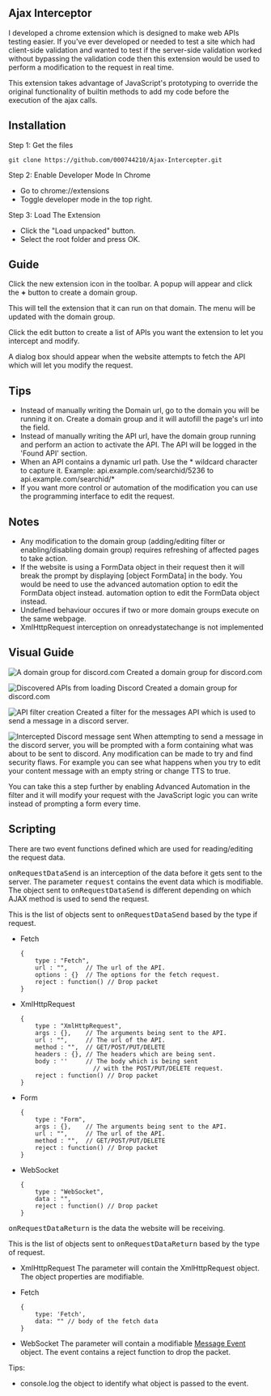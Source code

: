 ## Ajax Interceptor
I developed a chrome extension which is designed to make web APIs testing easier. If you've ever developed or needed to test a site which had client-side validation and wanted to test if the server-side validation worked without bypassing the validation code then this extension would be used to perform a modification to the request in real time.

This extension takes advantage of JavaScript's prototyping to override the original functionality of builtin methods to add my code before the execution of the ajax calls.

 Installation
-
Step 1: Get the files

	git clone https://github.com/000744210/Ajax-Intercepter.git
	


Step 2: Enable Developer Mode In Chrome
- Go to chrome://extensions
- Toggle developer mode in the top right.

Step 3: Load The Extension
- Click the "Load unpacked" button.
- Select the root folder and press OK.

  

Guide
-
Click the new extension icon in the toolbar. A popup will appear and click the **+** button to create a domain group.

This will tell the extension that it can run on that domain. The menu will be updated with the domain group.

Click the edit button to create a list of APIs you want the extension to let you intercept and modify.

A dialog box should appear when the website attempts to fetch the API which will let you modify the request.

Tips
-
- Instead of manually writing the Domain url, go to the domain you will be running it on. Create a domain group and it will autofill the page's url into the field.
- Instead of manually writing the API url, have the domain group running and perform an action to activate the API. The API will be logged in the 'Found API' section.
- When an API contains a dynamic url path. Use the * wildcard character to capture it. Example: 
api.example.com/searchid/5236 to api.example.com/searchid/*
- If you want more control or automation of the modification you can use the programming interface to edit the request.

Notes
-
- Any modification to the domain group (adding/editing filter or enabling/disabling domain group) requires refreshing of affected pages to take action.
- If the website is using a FormData object in their request then it will break the prompt by displaying [object FormData] in the body. You would be need to use the advanced automation option to edit the FormData object instead. 
automation option to edit the FormData object instead. 
- Undefined behaviour occures if two or more domain groups execute on the same webpage.
- XmlHttpRequest interception on onreadystatechange is not implemented

Visual Guide
-
![A domain group for discord.com](https://i.imgur.com/krCAf2Q.png)
Created a domain group for discord.com

![Discovered APIs from loading Discord](https://i.imgur.com/Oq7aL6L.png)
Created a domain group for discord.com

![API filter creation](https://i.imgur.com/U8STeQF.png)
Created a filter for the messages API which is used to send a message in a  discord server.

![Intercepted Discord message sent](https://i.imgur.com/6ch201C.png)
When attempting to send a message in the discord server, you will be prompted with a form containing what was about to be sent to discord. Any modification can be made to try and find security flaws. For example you can see what happens when you try to edit your content message with an empty string or change TTS to true.  

You can take this a step further by enabling Advanced Automation in the filter and it will modify your request with the JavaScript logic you can write instead of prompting a form every time.

## Scripting
There are two event functions defined which are used for reading/editing the request data. 

<kbd>onRequestDataSend</kbd> is an interception of the data before it gets sent to the server. The parameter <kbd>request</kbd> contains the event data which is modifiable. The object sent to <kbd>onRequestDataSend</kbd> is different depending on which AJAX method is used to send the request.

This is the list of objects sent to <kbd>onRequestDataSend</kbd> based by the type if request.

- Fetch 

      {
          type : "Fetch",    
          url : "",     // The url of the API.
          options : {}  // The options for the fetch request.
          reject : function() // Drop packet
      }

- XmlHttpRequest

      {
          type : "XmlHttpRequest",  
          args : {},    // The arguments being sent to the API.
          url : "",     // The url of the API.
          method : "",  // GET/POST/PUT/DELETE
          headers : {}, // The headers which are being sent.
          body : ''     // The body which is being sent 
 				          // with the POST/PUT/DELETE request.
          reject : function() // Drop packet
      }
 - Form
    
       {
           type : "Form",
           args : {},    // The arguments being sent to the API.
           url : "",     // The url of the API.
           method : "",  // GET/POST/PUT/DELETE
           reject : function() // Drop packet
       }

- WebSocket

      {
          type : "WebSocket",    
          data : "",
          reject : function() // Drop packet
      }


<kbd>onRequestDataReturn</kbd> is the data the website will be receiving.

This is the list of objects sent to <kbd>onRequestDataReturn</kbd> based by the type of request.

- XmlHttpRequest
	The parameter will contain the XmlHttpRequest object. The object properties are modifiable.
- Fetch
              
      {
	      type: 'Fetch',
          data: "" // body of the fetch data
      }
 - WebSocket
     The parameter will contain a modifiable [Message Event]([https://developer.mozilla.org/en-US/docs/Web/API/MessageEvent](https://developer.mozilla.org/en-US/docs/Web/API/MessageEvent)) object.
     The event contains a reject function to drop the packet.


Tips:
- console.log the object to identify what object is passed to the event.